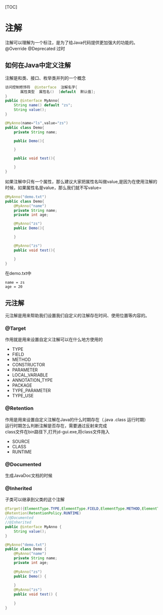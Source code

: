 [TOC]
# 注解
注解可以理解为一个标注，是为了给Java代码提供更加强大的功能的。  
@Override  @Deprecated 过时  
## 如何在Java中定义注解
注解是和类、接口、枚举类并列的一个概念  
```java
访问控制修饰符  @interface  注解名字{
       属性类型  属性名()  [default  默认值];
}
public @interface MyAnno{
    String name() default "zs";
    String value();
}

@MyAnno(name="ls",value="zs")
public class Demo{
    private String name;

    public Demo(){

    }

    public void test(){

    }
}
```
如果注解中只有一个属性，那么建议大家把属性名叫做value,是因为在使用注解的时候，如果属性名是value，那么我们就不写value=
```java
@MyAnno("demo.txt")
public class Demo{
    @MyAnno("name")
    private String name;
    private int age;

    @MyAnno("zs")
    public Demo(){

    }

    @MyAnno("zs")
    public void test(){

    }
}
```
在demo.txt中    
```
name = zs
age = 20
```

## 元注解
元注解是用来帮助我们设置我们自定义的注解存在时间、使用位置等内容的。    
### @Target
作用就是用来设置自定义注解可以在什么地方使用的
+ TYPE
+ FIELD
+ METHOD
+ CONSTRUCTOR
+ PARAMETER
+ LOCAL_VARIABLE
+ ANNOTATION_TYPE
+ PACKAGE
+ TYPE_PARAMETER
+ TYPE_USE
### @Retention
作用是用来设置自定义注解在Java的什么时期存在（.java   .class   运行时期）   
运行时期怎么判断注解是否存在，需要通过反射来完成    
class文件在bin路径下,打开jd-gui.exe,将class文件拖入
+ SOURCE
+ CLASS
+ RUNTIME
### @Documented
生成JavaDoc文档的时候
### @Inherited
子类可以继承到父类的这个注解

```java
@Target({ElementType.TYPE,ElementType.FIELD,ElementType.METHOD,ElementType.CONSTRUCTOR})
@Retention(RetentionPolicy.RUNTIME)
//@Documented
//@Inherited
public @interface MyAnno {
	String value();
}

@MyAnno("demo.txt")
public class Demo {
	@MyAnno("name")
	private String name;
	private int age;
	
	@MyAnno("zs")
	public Demo() {
		
	}
	@MyAnno("zs")
	public void test() {
		
	}
}

```